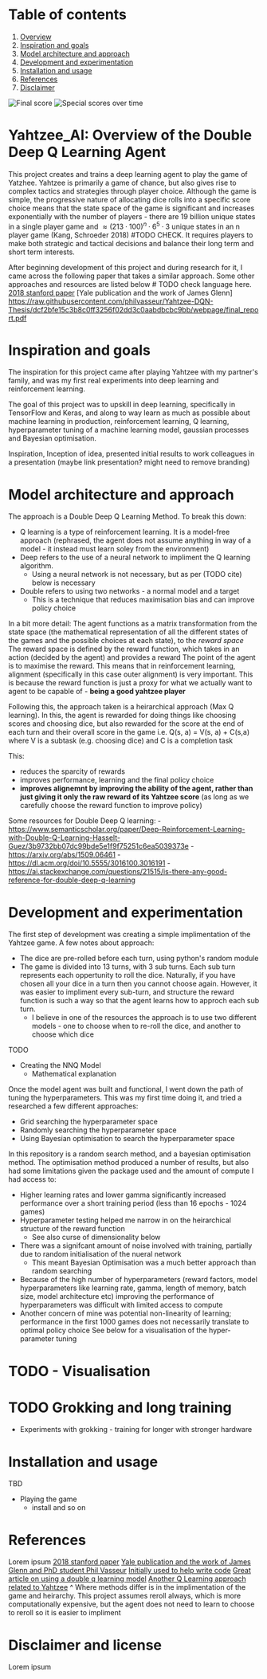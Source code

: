 # Table of contents
1. [Overview](#Yahtzee_AI)
2. [Inspiration and goals](#Inspiration)
3. [Model architecture and approach](#Model-architecture)
4. [Development and experimentation](#Development-and-experimentation)
5. [Installation and usage](#Installation-and-usage)
6. [References](#References)
7. [Disclaimer](#Disclaimer-and-license)

![Final score](https://github.com/byrnesy924/Yatzhee_AI/assets/89000131/93157c57-05bc-43ef-a47b-5b0957a3d9a4)
![Special scores over time](https://github.com/byrnesy924/Yatzhee_AI/assets/89000131/bb1f376d-674f-47e2-922f-0b65565f2516)


# Yahtzee_AI: Overview of the Double Deep Q Learning Agent
This project creates and trains a deep learning agent to play the game of Yatzhee. Yahtzee is primarily a game of chance, but also gives rise to complex tactics and strategies through player choice. Although the game is simple, the progressive nature of allocating dice rolls into a specific score choice means that the state space of the game is significant and increases exponentially with the number of players - there are 19 billion unique states in a single player game and $≈ (213·100)^n · 6^5· 3$ unique states in an n player game (Kang, Schroeder 2018) #TODO CHECK. It requires players to make both strategic and tactical decisions and balance their long term and short term interests.

After beginning development of this project and during research for it, I came across the following paper that takes a similar approach. Some other approaches and resources are listed below # TODO check language here.
[2018 stanford paper](https://web.stanford.edu/class/aa228/reports/2018/final75.pdf)
[Yale publication and the work of James Glenn] https://raw.githubusercontent.com/philvasseur/Yahtzee-DQN-Thesis/dcf2bfe15c3b8c0ff3256f02dd3c0aabdbcbc9bb/webpage/final_report.pdf

<a id="Inspiration"></a>
# Inspiration and goals

The inspiration for this project came after playing Yahtzee with my partner's family, and was my first real experiments into deep learning and reinforcement learning. 

The goal of this project was to upskill in deep learning, specifically in TensorFlow and Keras, and along to way learn as much as possible about machine learning in production, reinforcement learning, Q learning, hyperparameter tuning of a machine learning model, gaussian processes and Bayesian optimisation.

Inspiration, Inception of idea, presented initial results to work colleagues in a presentation (maybe link presentation? might need to remove branding)

<a id="Model-architecture"></a>
# Model architecture and approach
The approach is a Double Deep Q Learning Method. To break this down:
- Q learning is a type of reinforcement learning. It is a model-free approach (rephrased, the agent does not assume anything in way of a model - it instead must learn soley from the environment)
- Deep refers to the use of a neural network to impliment the Q learning algorithm.
    - Using a neural network is not necessary, but as per (TODO cite) below is necessary
- Double refers to using two networks - a normal model and a target
    - This is a technique that reduces maximisation bias and can improve policy choice
 
In a bit more detail:
The agent functions as a matrix transformation from the state space (the mathematical representation of all the different states of the games and the possible choices at each state), to the _reward space_  
The reward space is defined by the reward function, which takes in an action (decided by the agent) and provides a reward
The point of the agent is to maximise the reward.
This means that in reinforcement learning, alignment (specifically in this case outer alignment) is very important. This is because the reward function is just a proxy for what we actually want to agent to be capable of - **being a good yahtzee player** 

Following this, the approach taken is a heirarchical approach (Max Q learning). 
In this, the agent is rewarded for doing things like choosing scores and
    choosing dice, but also rewarded for the score at the end of each turn and their overall score in the game
    i.e. Q(s, a) = V(s, a) + C(s,a) where V is a subtask (e.g. choosing dice) and C is a completion task

This:
- reduces the sparcity of rewards
- improves performance, learning and the final policy choice
- **improves alignemnt by improving the ability of the agent, rather than just giving it only the raw reward of its Yahtzee score** (as long as we carefully choose the reward function to improve policy)

Some resources for Double Deep Q learning:
    - https://www.semanticscholar.org/paper/Deep-Reinforcement-Learning-with-Double-Q-Learning-Hasselt-Guez/3b9732bb07dc99bde5e1f9f75251c6ea5039373e
    - https://arxiv.org/abs/1509.06461
    - https://dl.acm.org/doi/10.5555/3016100.3016191
    - https://ai.stackexchange.com/questions/21515/is-there-any-good-reference-for-double-deep-q-learning

<a id="Development-and-experimentation"></a>
# Development and experimentation
The first step of development was creating a simple implimentation of the Yahtzee game. A few notes about approach:
- The dice are pre-rolled before each turn, using python's random module
- The game is divided into 13 turns, with 3 sub turns. Each sub turn represents each oppertunity to roll the dice. Naturally, if you have chosen all your dice in a turn then you cannot choose again. However, it was easier to impliment every sub-turn, and structure the reward function is such a way so that the agent learns how to approch each sub turn.
    - I believe in one of the resources the approach is to use two different models - one to choose when to re-roll the dice, and another to choose which dice

TODO
- Creating the NNQ Model
    - Mathematical explanation

Once the model agent was built and functional, I went down the path of tuning the hyperparameters. This was my first time doing it, and tried a researched a few different approaches:
- Grid searching the hyperparameter space
- Randomly searching the hyperparameter space
- Using Bayesian optimisation to search the hyperparameter space

In this repository is a random search method, and a bayesian optimisation method.
The optimisation method produced a number of results, but also had some limitations given the package used and the amount of compute I had access to:
- Higher learning rates and lower gamma significantly increased performance over a short training period (less than 16 epochs - 1024 games)
- Hyperparameter testing helped me narrow in on the heirarchical structure of the reward function
    - See also curse of dimensionality below    
- There was a signifcant amount of noise involved with training, partially due to random initialisation of the nueral network
    - This meant Bayesian Optimisation was a much better approach than random searching
- Because of the high number of hyperparameters (reward factors, model hyperparameters like learning rate, gamma, length of memory, batch size, model architecture etc) improving the performance of hyperparameters was difficult with limited access to compute
- Another concern of mine was potential non-linearity of learning; performance in the first 1000 games does not necessarily translate to optimal policy choice
See below for a visualisation of the hyper-parameter tuning
# TODO - Visualisation
# TODO Grokking and long training
- Experiments with grokking - training for longer with stronger hardware

# Installation and usage
TBD
- Playing the game
    - install and so on

# References
Lorem ipsum
[2018 stanford paper](https://web.stanford.edu/class/aa228/reports/2018/final75.pdf)
[Yale publication and the work of James Glenn and PhD student Phil Vasseur](https://raw.githubusercontent.com/philvasseur/Yahtzee-DQN-Thesis/dcf2bfe15c3b8c0ff3256f02dd3c0aabdbcbc9bb/webpage/final_report.pdf)
[Initially used to help write code](https://medium.com/@carsten.friedrich/part-4-neural-network-q-learning-a-tic-tac-toe-player-that-learns-kind-of-2090ca4798d)
[Great article on using a double q learning model](https://medium.com/p/b6bf911b6b2c)
[Another Q Learning approach related to Yahtzee](https://www.yahtzeemanifesto.com/reinforcement-learning-yahtzee.pdf)
    ^ Where methods differ is in the implimentation of the game and heirarchy. This project assumes reroll always,
    which is more computationally expensive, but the agent does not need to learn to choose to reroll
    so it is easier to impliment

# Disclaimer and license
Lorem ipsum

